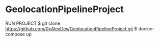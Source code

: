 # GeolocationPipelineProject

RUN PROJECT
$ git clone https://github.com/0xAlexDev/GeolocationPipelineProject.git
$ docker-compose up 

